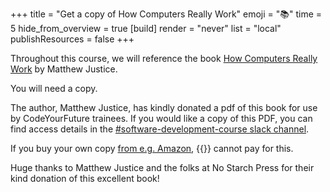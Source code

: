 +++
title = "Get a copy of How Computers Really Work"
emoji = "📚"
time = 5
hide_from_overview = true
[build]
  render = "never"
  list = "local"
  publishResources = false
+++

Throughout this course, we will reference the book [How Computers Really Work](https://www.howcomputersreallywork.com/) by Matthew Justice.

You will need a copy.

The author, Matthew Justice, has kindly donated a pdf of this book for use by CodeYourFuture trainees. If you would like a copy of this PDF, you can find access details in the [#software-development-course slack channel](https://codeyourfuture.slack.com/archives/C0884D7GLS3).

If you buy your own copy [from e.g. Amazon](https://www.amazon.co.uk/How-Computers-Work-Hands-Workings/dp/1718500661), {{<our-name>}} cannot pay for this.

Huge thanks to Matthew Justice and the folks at No Starch Press for their kind donation of this excellent book!
